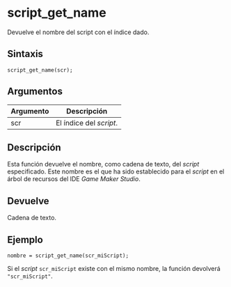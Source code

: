 # script_get_name

Devuelve el nombre del script con el índice dado.

## Sintaxis

  
```gml  
script_get_name(scr);  
```  

## Argumentos

Argumento|Descripción|  
---|---|  
scr|El índice del _script_.|  

## Descripción

Esta función devuelve el nombre, como cadena de texto, del _script_ especificado. Este nombre es el que ha sido establecido para el _script_ en el árbol de recursos del IDE _Game Maker Studio_.

## Devuelve

Cadena de texto.

## Ejemplo

  
```gml  
nombre = script_get_name(scr_miScript);  
```  
Si el _script_ `scr_miScript` existe con el mismo nombre, la función devolverá `"scr_miScript"`.